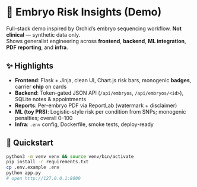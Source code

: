 # 🌱 Embryo Risk Insights (Demo)

Full-stack demo inspired by Orchid’s embryo sequencing workflow. **Not clinical** — synthetic data only.  
Shows generalist engineering across **frontend**, **backend**, **ML integration**, **PDF reporting**, and **infra**.

## ✨ Highlights
- **Frontend**: Flask + Jinja, clean UI, Chart.js risk bars, monogenic **badges**, carrier **chip** on cards
- **Backend**: Token-gated JSON API (`/api/embryos`, `/api/embryos/<id>`), SQLite notes & appointments
- **Reports**: Per-embryo PDF via ReportLab (watermark + disclaimer)
- **ML (toy PRS)**: Logistic-style risk per condition from SNPs; monogenic penalties; overall 0–100
- **Infra**: `.env` config, Dockerfile, smoke tests, deploy-ready

## 🚀 Quickstart
```bash
python3 -m venv venv && source venv/bin/activate
pip install -r requirements.txt
cp .env.example .env
python app.py
# open http://127.0.0.1:8000
